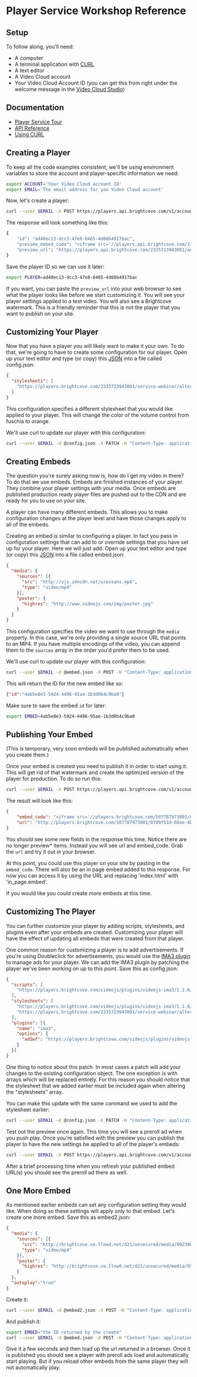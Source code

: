 # Player Service Workshop Reference

## Setup
To follow along, you'll need:

 * A computer
 * A terminal application with [CURL](http://curl.haxx.se)
 * A text editor
 * A Video Cloud account
 * Your Video Cloud Account ID (you can get this from right under the welcome message in the [Video Cloud Studio](https://videocloud.brightcove.com/))

## Documentation
 * [Player Service Tour](http://docs.brightcove.com/en/video-cloud/players/guides/playertour.html)
 * [API Reference](http://docs.brightcove.com/en/video-cloud/player-management-api/reference/versions/v1/index.html)
 * [Using CURL](http://curl.haxx.se/docs/manpage.html)

## Creating a Player
To keep all the code examples consistent, we'll be using environment variables to store the account and player-specific information we need:

```sh
export ACCOUNT='Your Video Cloud account ID'
export EMAIL='The email address for you Video Cloud account'
```

Now, let's create a player:

```sh
curl --user $EMAIL -X POST https://players.api.brightcove.com/v1/accounts/$ACCOUNT/players | python -mjson.tool
```

The response will look something like this:

```sh
{
    "id": "ad40ec13-dcc3-47e8-8465-4d60b4917bac",
    "preview_embed_code": "<iframe src='//players.api.brightcove.com/2335723943001/ad40ec13-dcc3-47e8-8465-4d60b4917bac/preview/index.html' allowfullscreen webkitallowfullscreen mozallowfullscreen></iframe>",
    "preview_url": "https://players.api.brightcove.com/2335723943001/ad40ec13-dcc3-47e8-8465-4d60b4917bac/preview/index.html"
}
```

Save the player ID so we can use it later:

```sh
export PLAYER=ad40ec13-dcc3-47e8-8465-4d60b4917bac
```

If you want, you can paste the `preview_url` into your web browser to see what the player looks like before we start customizing it.  You will see your player settings applied to a test video.  You will also see a Brightcove watermark.  This is a friendly reminder that this is not the player that you want to publish on your site.

## Customizing Your Player

Now that you have a player you will likely want to make it your own.  To do that, we're going to have to create some configuration for our player. Open up your text editor and type (or copy) this [JSON](http://www.json.org/) into a file called config.json:

```json
{
  "stylesheets": [
    "https://players.brightcove.com/2335723943001/service-webinar/alternate.css"
  ]
}
```

This configuration specifies a different stylesheet that you would like applied to your player.  This will change the color of the volume control from fuschia to orange.

We'll use curl to update our player with this configuration:

```sh
curl --user $EMAIL -d @config.json -X PATCH -H "Content-Type: application/json" https://players.api.brightcove.com/v1/accounts/$ACCOUNT/players/$PLAYER/configuration | python -mjson.tool
```

## Creating Embeds

The question you're surely asking now is, how do I get my video in there? To do that we use embeds.  Embeds are finished instances of your player.  They combine your player settings with your media.  Once embeds are published production ready player files are pushed out to the CDN and are ready for you to use on your site.

A player can have many different embeds.  This allows you to make configuration changes at the player level and have those changes apply to all of the embeds.

Creating an embed is similar to configuring a player. In fact you pass in configuration settings that can add to or override settings that you have set up for your player.  Here we will just add.  Open up your text editor and type (or copy) this [JSON](http://www.json.org/) into a file called embed.json:

```json
{
  "media": {
    "sources": [{
      "src": "http://vjs.zencdn.net/v/oceans.mp4",
      "type": "video/mp4"
    }],
    "poster": {
      "highres": "http://www.videojs.com/img/poster.jpg"
    }
  }
}
```

This configuration specifies the video we want to use through the `media` property. In this case, we're only providing a single source URL that points to an MP4. If you have multiple encodings of the video, you can append them to the `sources` array in the order you'd prefer them to be used.

We'll use curl to update our player with this configuration:

```sh
curl --user $EMAIL -d @embed.json -X POST -H "Content-Type: application/json" https://players.api.brightcove.com/v1/accounts/$ACCOUNT/players/$PLAYER/embeds | python -mjson.tool
```

This will return the ID for the new embed like so:

```json
{"id":"4ab5e8e3-5924-4496-95ae-1b3d0b4c9ba0"}
```

Make sure to save the embed `id` for later:

```sh
export EMBED=4ab5e8e3-5924-4496-95ae-1b3d0b4c9ba0
```

## Publishing Your Embed
(This is temporary, very soon embeds will be published automatically when you create them.)

Once your embed is created you need to publish it in order to start using it.  This will get rid of that watermark and create the optimized version of the player for production.  To do so run this:

```sh
curl --user $EMAIL -X POST https://players.api.brightcove.com/v1/accounts/$ACCOUNT/players/$PLAYER/embeds/$EMBED/publish | python -mjson.tool
```

The result will look like this:

```json
{
    "embed_code": "<iframe src='//players.brightcove.com/507787973001/07d9f51d-60ae-4b7f-99c2-f81edcc65b95_4ab5e8e3-5924-4496-95ae-1b3d0b4c9ba0/index.html' allowfullscreen webkitallowfullscreen mozallowfullscreen></iframe>",
    "url": "http://players.brightcove.com/507787973001/07d9f51d-60ae-4b7f-99c2-f81edcc65b95_4ab5e8e3-5924-4496-95ae-1b3d0b4c9ba0/index.html"
}
```

You should see some new fields in the response this time.  Notice there are no longer preview* items.  Instead you will see url and embed_code.  Grab the `url` and try it out in your browser. 

At this point, you could use this player on your site by pasting in the `embed_code`.  There will also be an in page embed added to this response.  For now you can access it by using the URL and replacing 'index.html' with 'in_page.embed'.

If you would like you could create more embeds at this time.

## Customizing The Player
You can further customize your player by adding scripts, stylesheets, and plugins even after your embeds are created. Customizing your player will have the effect of updating all embeds that were created from that player.  

One common reason for customizing a player is to add advertisements. If you're using Doubleclick for advertisements, you would use the [IMA3 plugin](http://docs.brightcove.com/en/video-cloud/players/plugins/ima-plugin.html) to manage ads for your player. We can add the IMA3 plugin by patching the player we've been working on up to this point. Save this as config.json:

```json
{
  "scripts": [
    "https://players.brightcove.com/videojs/plugins/videojs-ima3/1.1.0/videojs.ima3.min.js"
  ],
  "stylesheets": [
    "https://players.brightcove.com/videojs/plugins/videojs-ima3/1.1.0/videojs.ima3.min.css",
    "https://players.brightcove.com/2335723943001/service-webinar/alternate.css"
  ],
  "plugins": [{
    "name": "ima3",
    "options": {
      "adSwf": "https://players.brightcove.com/videojs/plugins/videojs-ima3/1.1.0/VideoJSIMA3.swf"
    }
  }]
}
```

One thing to notice about this patch.  In most cases a patch will add your changes to the existing configuration object.  The one exception is with arrays which will be replaced entirely.  For this reason you should notice that the stylesheet that we added earlier must be included again when altering the "stylesheets" array.

You can make this update with the same command we used to add the stylesheet earlier:

```sh
curl --user $EMAIL -d @config.json -X PATCH -H "Content-Type: application/json" https://players.api.brightcove.com/v1/accounts/$ACCOUNT/players/$PLAYER/configuration | python -mjson.tool
```

Test out the preview once again.  This time you will see a preroll ad when you push play.  Once you're satisfied with the preview you can publish the player to have the new settings be applied to all of the player's embeds:

```sh
curl --user $EMAIL -X POST https://players.api.brightcove.com/v1/accounts/$ACCOUNT/players/$PLAYER/publish | python -mjson.tool
```

After a brief processing time when you refresh your published embed URL(s) you should see the preroll ad there as well.


## One More Embed

As mentioned earlier embeds can set any configuration setting they would like.  When doing so these settings will apply only to that embed.  Let's create one more embed.  Save this as embed2.json:

```json
{
  "media": {
    "sources": [{
      "src": "http://brightcove.vo.llnwd.net/d21/unsecured/media/992396400/201402/1658/992396400_3228032452001_BigBuckBunny-320x180.mp4",
      "type": "video/mp4"
    }],
    "poster": {
      "highres": "http://brightcove.vo.llnwd.net/d21/unsecured/media/992396400/201402/2998/992396400_3228021111001_video-still-for-video-3227873033001.jpg"
    }
  },
  "autoplay":"true"
}
```

Create it:

```sh
curl --user $EMAIL -d @embed2.json -X POST -H "Content-Type: application/json" https://players.api.brightcove.com/v1/accounts/$ACCOUNT/players/$PLAYER/embeds | python -mjson.tool
```

And publish it:

```sh
export EMBED="the ID returned by the create"
curl --user $EMAIL -d @embed.json -X POST -H "Content-Type: application/json" https://players.api.brightcove.com/v1/accounts/$ACCOUNT/players/$PLAYER/embeds/$EMBED/publish | python -mjson.tool
```

Give it a few seconds and then load up the url returned in a browser.  Once it is published you should see a player with preroll ads load and automatically start playing.  But if you reload other embeds from the same player they will not automatically play.
